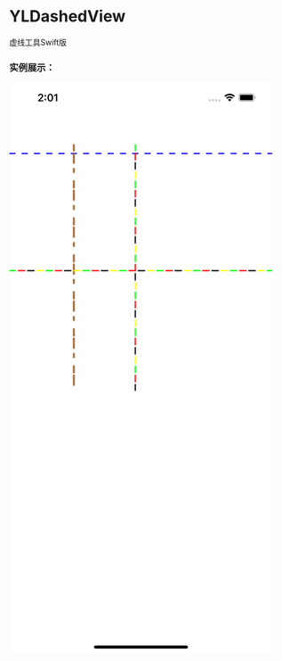 # YLDashedView
虚线工具Swift版

### 实例展示：
![image](https://github.com/yuanliangYL/YLDashedView/blob/main/Simulator%20Screen%20Shot%20-%20iPhone%2012%20Pro%20Max%20-%202021-02-23%20at%2014.01.35.png)
